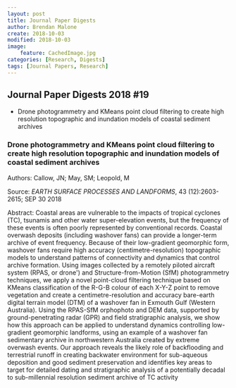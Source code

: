 ```yaml
---
layout: post
title: Journal Paper Digests
author: Brendan Malone
create: 2018-10-03
modified: 2018-10-03
image:
    feature: CachedImage.jpg
categories: [Research, Digests]
tags: [Journal Papers, Research]
---
```


## Journal Paper Digests 2018 #19


* Drone photogrammetry and KMeans point cloud filtering to create high resolution topographic and inundation models of coastal sediment archives





<!--more-->

### Drone photogrammetry and KMeans point cloud filtering to create high resolution topographic and inundation models of coastal sediment archives

Authors:
Callow, JN; May, SM; Leopold, M

Source:
*EARTH SURFACE PROCESSES AND LANDFORMS*, 43 (12):2603-2615; SEP 30 2018 

Abstract:
Coastal areas are vulnerable to the impacts of tropical cyclones (TC),
tsunamis and other water super-elevation events, but the frequency of
these events is often poorly represented by conventional records.
Coastal overwash deposits (including washover fans) can provide a
longer-term archive of event frequency. Because of their low-gradient
geomorphic form, washover fans require high accuracy
(centimetre-resolution) topographic models to understand patterns of
connectivity and dynamics that control archive formation. Using images
collected by a remotely piloted aircraft system (RPAS, or drone') and
Structure-from-Motion (SfM) photogrammetry techniques, we apply a novel
point-cloud filtering technique based on KMeans classification of the
R-G-B colour of each X-Y-Z point to remove vegetation and create a
centimetre-resolution and accuracy bare-earth digital terrain model
(DTM) of a washover fan in Exmouth Gulf (Western Australia). Using the
RPAS-SfM orphophoto and DEM data, supported by ground-penetrating radar
(GPR) and field stratigraphic analysis, we show how this approach can be
applied to understand dynamics controlling low-gradient geomorphic
landforms, using an example of a washover fan sedimentary archive in
northwestern Australia created by extreme overwash events. Our approach
reveals the likely role of backflooding and terrestrial runoff in
creating backwater environment for sub-aqueous deposition and good
sediment preservation and identifies key areas to target for detailed
dating and stratigraphic analysis of a potentially decadal to
sub-millennial resolution sediment archive of TC activity
